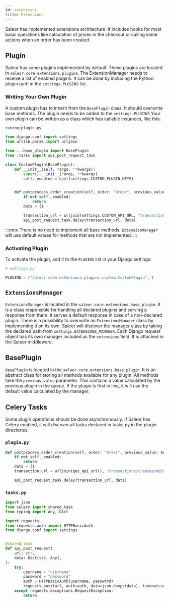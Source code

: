 ```yaml
---
id: extensions
title: Extensions
---
```


Saleor has implemented extensions architecture. It includes hooks for most basic operations like calculation of prices in the checkout or calling some actions when an order has been created.

## Plugin

Saleor has some plugins implemented by default. These plugins are located in `saleor.core.extensions.plugins`. The ExtensionManager needs to receive a list of enabled plugins. It can be done by including the Python plugin path in the `settings.PLUGINS` list.

### Writing Your Own Plugin

A custom plugin has to inherit from the `BasePlugin` class. It should overwrite base methods. The plugin needs to be added to the `settings.PLUGINS` Your own plugin can be written as a class which has callable instances, like this:

```python
custom/plugin.py

from django.conf import settings
from urllib.parse import urljoin

from ...base_plugin import BasePlugin
from .tasks import api_post_request_task

class CustomPlugin(BasePlugin):
    def __init__(self, *args, **kwargs):
        super().__init__(*args, **kwargs)
        self._enabled = bool(settings.CUSTOM_PLUGIN_KEYS)


    def postprocess_order_creation(self, order: "Order", previous_value: Any):
        if not self._enabled:
            return
        data = {}

        transaction_url = urljoin(settings.CUSTOM_API_URL, "transactions/createoradjust")
        api_post_request_task.delay(transaction_url, data)
```

:::note
There is no need to implement all base methods. `ExtensionManager` will use default values for methods that are not implemented.
:::

### Activating Plugin

To activate the plugin, add it to the `PLUGINS` list in your Django settings:

```python
# settings.py

PLUGINS = ["saleor.core.extensions.plugins.custom.CustomPlugin", ]
```

## `ExtensionsManager`

`ExtensionsManager` is located in the `saleor.core.extensions.base_plugin`. It is a class responsible for handling all declared plugins and serving a response from them. It serves a default response in case of a non-declared plugin. There is a possibility to overwrite an `ExtensionsManager` class by implementing it on its own. Saleor will discover the manager class by taking the declared path from `settings.EXTENSIONS_MANAGER`. Each Django request object has its own manager included as the `extensions` field. It is attached in the Saleor middleware.

## BasePlugin

`BasePlugin` is located in the `saleor.core.extensions.base_plugin`. It is an abstract class for storing all methods available for any plugin. All methods take the `previous_value` parameter. This contains a value calculated by the previous plugin in the queue. If the plugin is first in line, it will use the default value calculated by the manager.

## Celery Tasks

Some plugin operations should be done asynchronously. If Saleor has Celery enabled, it will discover all tasks declared in tasks.py in the plugin directories.

### `plugin.py`

```python
def postprocess_order_creation(self, order: "Order", previous_value: Any):
    if not self._enabled:
        return
    data = {}
    transaction_url = urljoin(get_api_url(), "transactions/createoradjust")

    api_post_request_task.delay(transaction_url, data)
```

### `tasks.py`

```python
import json
from celery import shared_task
from typing import Any, Dict

import requests
from requests.auth import HTTPBasicAuth
from django.conf import settings


@shared_task
def api_post_request(
    url: str,
    data: Dict[str, Any],
):
    try:
        username = "username"
        password = "password"
        auth = HTTPBasicAuth(username, password)
        requests.post(url, auth=auth, data=json.dumps(data), timeout=settings.TIMEOUT)
    except requests.exceptions.RequestException:
        return
```
